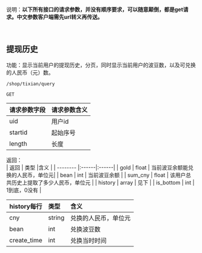说明：**以下所有接口的请求参数，并没有顺序要求，可以随意颠倒，都是get请求。中文参数客户端需先url转义再传送。**


<br> 

## 提现历史

功能：显示当前用户的提现历史，分页，同时显示当前用户的波豆数，以及可兑换的人民币（元）数。
~~~
/shop/tixian/query
~~~
~~~
GET
~~~

| 请求参数字段        | 请求参数含义  |
| -------- |:------|
|uid         |  用户id|
|startid     | 起始序号|
|length      | 长度|



返回：   
| 返回        | 类型 |含义  |
| -------- |:------|:------|
| gold     | float  |  当前波豆余额能兑换的人民币，单位元|
| bean     | int    | 当前波豆余额 |
| sum_cny  | float  | 该用户总共历史上提取了多少人民币，单位元 |
| history | array | 见下 |
| is_bottom | int | 1到底，0没有 |

| history每行        | 类型 |含义  |
| -------- |:------|:------|
| cny      | string  | 兑换的人民币，单位元|
| bean     | int    | 兑换波豆数 |
| create_time  | int    | 兑换当时时间 |








